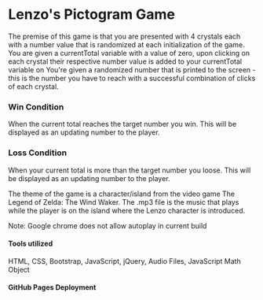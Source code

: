 # Lenzo's Pictogram Game

The premise of this game is that you are presented with 4 crystals each with a number value that is randomized at each initialization of the game. You are given a currentTotal variable with a value of zero, upon clicking on each crystal their respective number value is added to your currentTotal variable on You're given a randomized number that is printed to the screen - this is the number you have to reach with a successful combination of clicks of each crystal.

### Win Condition

When the current total reaches the target number you win. This will be displayed as an updating number to the player.

### Loss Condition

When your current total is more than the target number you loose. This will be displayed as an updating number to the player.

The theme of the game is a character/island from the video game The Legend of Zelda: The Wind Waker. The .mp3 file is the music that plays while the player is on the island where the Lenzo character is introduced.

Note: Google chrome does not allow autoplay in current build

#### Tools utilized

HTML, CSS, Bootstrap, JavaScript, jQuery, Audio Files, JavaScript Math Object

#### GitHub Pages Deployment


